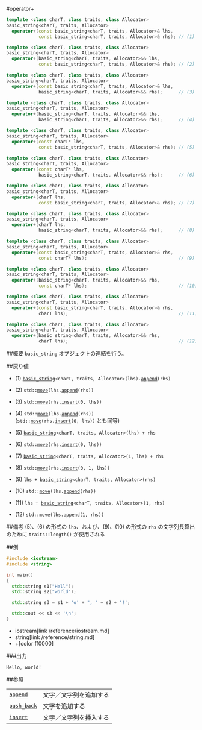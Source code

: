 #operator+
```cpp
template <class charT, class traits, class Allocator>
basic_string<charT, traits, Allocator>
  operator+(const basic_string<charT, traits, Allocator>& lhs,
            const basic_string<charT, traits, Allocator>& rhs);	// (1)

template <class charT, class traits, class Allocator>
basic_string<charT, traits, Allocator>
  operator+(basic_string<charT, traits, Allocator>&& lhs,
            const basic_string<charT, traits, Allocator>& rhs);	// (2) C++11 から

template <class charT, class traits, class Allocator>
basic_string<charT, traits, Allocator>
  operator+(const basic_string<charT, traits, Allocator>& lhs,
            basic_string<charT, traits, Allocator>&& rhs);		// (3) C++11 から

template <class charT, class traits, class Allocator>
basic_string<charT, traits, Allocator>
  operator+(basic_string<charT, traits, Allocator>&& lhs,
            basic_string<charT, traits, Allocator>&& rhs);		// (4) C++11 から

template <class charT, class traits, class Allocator>
basic_string<charT, traits, Allocator>
  operator+(const charT* lhs,
            const basic_string<charT, traits, Allocator>& rhs);	// (5)

template <class charT, class traits, class Allocator>
basic_string<charT, traits, Allocator>
  operator+(const charT* lhs,
            basic_string<charT, traits, Allocator>&& rhs);		// (6) C++11 から

template <class charT, class traits, class Allocator>
basic_string<charT, traits, Allocator>
  operator+(charT lhs,
            const basic_string<charT, traits, Allocator>& rhs);	// (7)

template <class charT, class traits, class Allocator>
basic_string<charT, traits, Allocator>
  operator+(charT lhs,
            basic_string<charT, traits, Allocator>&& rhs);		// (8) C++11 から

template <class charT, class traits, class Allocator>
basic_string<charT, traits, Allocator>
  operator+(const basic_string<charT, traits, Allocator>& rhs,
            const charT* lhs);									// (9)

template <class charT, class traits, class Allocator>
basic_string<charT, traits, Allocator>
  operator+(basic_string<charT, traits, Allocator>&& rhs,
            const charT* lhs);									// (10) C++11 から

template <class charT, class traits, class Allocator>
basic_string<charT, traits, Allocator>
  operator+(const basic_string<charT, traits, Allocator>& rhs,
            charT lhs);											// (11)

template <class charT, class traits, class Allocator>
basic_string<charT, traits, Allocator>
  operator+(basic_string<charT, traits, Allocator>&& rhs,
            charT lhs);											// (12) C++11 から
```

##概要
`basic_string` オブジェクトの連結を行う。


##戻り値
- (1) [`basic_string`](op_constructor.md)`<charT, traits, Allocator>(lhs).`[`append`](append.md)`(rhs)`

- (2) `std::`[`move`](/reference/utility/move.md)`(lhs.`[`append`](append.md)`(rhs))`

- (3) `std::`[`move`](/reference/utility/move.md)`(rhs.`[`insert`](insert.md)`(0, lhs))`

- (4) `std::`[`move`](/reference/utility/move.md)`(lhs.`[`append`](append.md)`(rhs))`  
	(`std::`[`move`](/reference/utility/move.md)`(rhs.`[`insert`](insert.md)`(0, lhs))` とも同等)

- (5) [`basic_string`](op_constructor.md)`<charT, traits, Allocator>(lhs) + rhs`  

- (6) `std::`[`move`](/reference/utility/move.md)`(rhs.`[`insert`](insert.md)`(0, lhs))`  

- (7) [`basic_string`](op_constructor.md)`<charT, traits, Allocator>(1, lhs) + rhs`

- (8) `std::`[`move`](/reference/utility/move.md)`(rhs.`[`insert`](insert.md)`(0, 1, lhs))`

- (9) `lhs + `[`basic_string`](op_constructor.md)`<charT, traits, Allocator>(rhs)`  

- (10) `std::`[`move`](/reference/utility/move.md)`(lhs.`[`append`](append.md)`(rhs))`  

- (11) `lhs + `[`basic_string`](op_constructor.md)`<charT, traits, Allocator>(1, rhs)`

- (12) `std::`[`move`](/reference/utility/move.md)`(lhs.`[`append`](append.md)`(1, rhs))`


##備考
(5)、(6) の形式の `lhs`、および、(9)、(10) の形式の `rhs` の文字列長算出のために `traits::length()` が使用される


##例
```cpp
#include <iostream>
#include <string>

int main()
{
  std::string s1("Hell");
  std::string s2("world");

  std::string s3 = s1 + 'o' + ", " + s2 + '!';

  std::cout << s3 << '\n';
}
```
* iostream[link /reference/iostream.md]
* string[link /reference/string.md]
* +[color ff0000]

###出力
```
Hello, world!
```

##参照

|                               |                        |
|-------------------------------|------------------------|
| [`append`](./append.md)       | 文字／文字列を追加する |
| [`push_back`](./push_back.md) | 文字を追加する         |
| [`insert`](./insert.md)       | 文字／文字列を挿入する |
